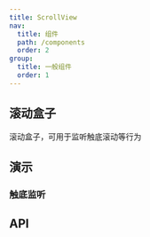 ```yaml
---
title: ScrollView
nav:
  title: 组件
  path: /components
  order: 2
group:
  title: 一般组件
  order: 1
---
```


## 滚动盒子

滚动盒子，可用于监听触底滚动等行为

## 演示

### 触底监听

<code src="../demo/scroll-view/demo1.tsx"></code>

## API

<API id="ScrollView"></API>


